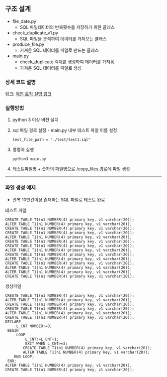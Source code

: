 ## 구조 설계

-   file\_date.py
    -   SQL 파일데이터의 반복횟수를 저장하기 위한 클래스
-   check\_duplicate\_v1.py
    -   SQL 파일을 분석하여 데이터를 가져오는 클래스
-   produce\_file.py
    -   가져온 SQL 데이터를 파일로 만드는 클래스
-   main.py
    -   check\_duplicate 객체를 생성하여 데이터를 가져옴
    -   가져온 SQL 데이터를 파일로 생성

### 상세 코드 설명
링크: [메인 로직 설명 링크](https://5virak.tistory.com/16)


### 실행방법

1.  python 3 이상 버전 설치
2.  sql 파일 경로 설정 - main.py 내부 테스트 파일 이름 설정
    
    ```
    test_file_path = "./test/test1.sql"
    ```
    
3.  명령어 실행
    
    ```
    python3 main.py
    ```
    
4.  테스트파일명 + 숫자의 파일명으로 /copy\_files 경로에 파일 생성

---

### 파일 생성 예제
- 반복 10만건이상 존재하는 SQL 파일로 테스트 완료

테스트 파일

```
CREATE TABLE T1(n1 NUMBER(4) primary key, v1 varchar(20));
ALTER TABLE T1(n1 NUMBER(4) primary key, v1 varchar(20));
CREATE TABLE T1(n1 NUMBER(4) primary key, v1 varchar(20));
CREATE TABLE T1(n1 NUMBER(4) primary key, v1 varchar(20));
ALTER TABLE T1(n1 NUMBER(4) primary key, v1 varchar(20));
CREATE TABLE T1(n1 NUMBER(4) primary key, v1 varchar(20));
CREATE TABLE T1(n1 NUMBER(4) primary key, v1 varchar(20));
ALTER TABLE T1(n1 NUMBER(4) primary key, v1 varchar(20));
CREATE TABLE T1(n1 NUMBER(4) primary key, v1 varchar(20));
ALTER TABLE T1(n1 NUMBER(4) primary key, v1 varchar(20));
CREATE TABLE T1(n1 NUMBER(4) primary key, v1 varchar(20));
ALTER TABLE T1(n1 NUMBER(4) primary key, v1 varchar(20));
ALTER TABLE T1(n1 NUMBER(4) primary key, v1 varchar(20));
CREATE TABLE T1(n1 NUMBER(4) primary key, v1 varchar(20));
```

생성파일

```
CREATE TABLE T1(n1 NUMBER(4) primary key, v1 varchar(20));
ALTER TABLE T1(n1 NUMBER(4) primary key, v1 varchar(20));
CREATE TABLE T1(n1 NUMBER(4) primary key, v1 varchar(20));
CREATE TABLE T1(n1 NUMBER(4) primary key, v1 varchar(20));
ALTER TABLE T1(n1 NUMBER(4) primary key, v1 varchar(20));
CREATE TABLE T1(n1 NUMBER(4) primary key, v1 varchar(20));
DECLARE
     L_CNT NUMBER:=0;
 BEGIN
     LOOP
         L_CNT:=L_CNT+1;
         EXIT WHEN L_CNT>=3;
        CREATE TABLE T1(n1 NUMBER(4) primary key, v1 varchar(20));
        ALTER TABLE T1(n1 NUMBER(4) primary key, v1 varchar(20));
    END LOOP;
 END;
ALTER TABLE T1(n1 NUMBER(4) primary key, v1 varchar(20));
CREATE TABLE T1(n1 NUMBER(4) primary key, v1 varchar(20));
```
